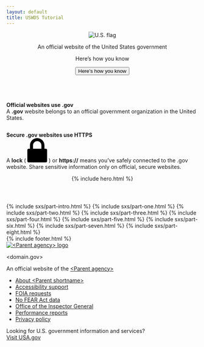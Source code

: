 ```yaml
---
layout: default
title: USWDS Tutorial
---
```

<section class="usa-banner" aria-label="Official government website">
  <div class="usa-accordion">
    <header class="usa-banner__header">
      <div class="usa-banner__inner">
        <div class="grid-col-auto">
          <img
            class="usa-banner__header-flag"
            src="/assets/uswds/img/us_flag_small.png"
            alt="U.S. flag"
          />
        </div>
        <div class="grid-col-fill tablet:grid-col-auto">
          <p class="usa-banner__header-text">
            An official website of the United States government
          </p>
          <p class="usa-banner__header-action" aria-hidden="true">
            Here’s how you know
          </p>
        </div>
        <button
          class="usa-accordion__button usa-banner__button"
          aria-expanded="false"
          aria-controls="gov-banner-default"
        >
          <span class="usa-banner__button-text">Here’s how you know</span>
        </button>
      </div>
    </header>
    <div class="usa-banner__content usa-accordion__content" id="gov-banner-default">
      <div class="grid-row grid-gap-lg">
        <div class="usa-banner__guidance tablet:grid-col-6">
          <img
            class="usa-banner__icon usa-media-block__img"
            src="/assets/uswds/img/icon-dot-gov.svg"
            role="img"
            alt=""
            aria-hidden="true"
          />
          <div class="usa-media-block__body">
            <p>
              <strong> Official websites use .gov </strong>
              <br />
              A <strong>.gov</strong> website belongs to an official government
              organization in the United States.
            </p>
          </div>
        </div>
        <div class="usa-banner__guidance tablet:grid-col-6">
          <img
            class="usa-banner__icon usa-media-block__img"
            src="/assets/uswds/img/icon-https.svg"
            role="img"
            alt=""
            aria-hidden="true"
          />
          <div class="usa-media-block__body">
            <p>
              <strong> Secure .gov websites use HTTPS </strong>
              <br />
              A <strong>lock</strong> (
              <span class="icon-lock"
                ><svg
                  xmlns="http://www.w3.org/2000/svg"
                  width="52"
                  height="64"
                  viewBox="0 0 52 64"
                  class="usa-banner__lock-image"
                  role="img"
                  aria-labelledby="banner-lock-title-default banner-lock-description-default"
                  focusable="false"
                >
                  <title id="banner-lock-title-default">Lock</title>
                  <desc id="banner-lock-description-default">A locked padlock</desc>
                  <path
                    fill="#000000"
                    fill-rule="evenodd"
                    d="M26 0c10.493 0 19 8.507 19 19v9h3a4 4 0 0 1 4 4v28a4 4 0 0 1-4 4H4a4 4 0 0 1-4-4V32a4 4 0 0 1 4-4h3v-9C7 8.507 15.507 0 26 0zm0 8c-5.979 0-10.843 4.77-10.996 10.712L15 19v9h22v-9c0-6.075-4.925-11-11-11z"
                  /></svg
              ></span>
              ) or <strong>https://</strong> means you’ve safely connected to
              the .gov website. Share sensitive information only on official,
              secure websites.
            </p>
          </div>
        </div>
      </div>
    </div>
  </div>
</section>

<header class="opener">
  {% include hero.html %}
</header>

<main id="tutorial-start">
  {% include sxs/part-intro.html %}
  {% include sxs/part-one.html %}
  {% include sxs/part-two.html %}
  {% include sxs/part-three.html %}
  {% include sxs/part-four.html %}
  {% include sxs/part-five.html %}
  {% include sxs/part-six.html %}
  {% include sxs/part-seven.html %}
  {% include sxs/part-eight.html %}
</main>
{% include footer.html %}

 <div class="usa-identifier">
  <section
    class="usa-identifier__section usa-identifier__section--masthead"
    aria-label="Agency identifier,"
  >
    <div class="usa-identifier__container">
      <div class="usa-identifier__logos">
        <a href="javascript:void(0);" class="usa-identifier__logo">
          <img
            class="usa-identifier__logo-img"
            src="/assets/uswds/img/circle-gray-20.svg"
            alt="&lt;Parent agency&gt; logo"
            role="img"
          />
        </a>
      </div>
      <div class="usa-identifier__identity" aria-label="Agency description">
        <p class="usa-identifier__identity-domain">&lt;domain.gov&gt;</p>
        <p class="usa-identifier__identity-disclaimer">
          An official website of the
          <a href="javascript:void(0);">&lt;Parent agency&gt;</a>
        </p>
      </div>
    </div>
  </section>
  <nav
    class="usa-identifier__section usa-identifier__section--required-links"
    aria-label="Important links,"
  >
    <div class="usa-identifier__container">
      <ul class="usa-identifier__required-links-list">
        <li class="usa-identifier__required-links-item">
          <a
            href="javascript:void(0);"
            class="usa-identifier__required-link usa-link"
            >About &lt;Parent shortname&gt;</a
          >
        </li>
        <li class="usa-identifier__required-links-item">
          <a
            href="javascript:void(0);"
            class="usa-identifier__required-link usa-link"
            >Accessibility support</a
          >
        </li>
        <li class="usa-identifier__required-links-item">
          <a
            href="javascript:void(0);"
            class="usa-identifier__required-link usa-link"
            >FOIA requests</a
          >
        </li>
        <li class="usa-identifier__required-links-item">
          <a
            href="javascript:void(0);"
            class="usa-identifier__required-link usa-link"
            >No FEAR Act data</a
          >
        </li>
        <li class="usa-identifier__required-links-item">
          <a
            href="javascript:void(0);"
            class="usa-identifier__required-link usa-link"
            >Office of the Inspector General</a
          >
        </li>
        <li class="usa-identifier__required-links-item">
          <a
            href="javascript:void(0);"
            class="usa-identifier__required-link usa-link"
            >Performance reports</a
          >
        </li>
        <li class="usa-identifier__required-links-item">
          <a
            href="javascript:void(0);"
            class="usa-identifier__required-link usa-link"
            >Privacy policy</a
          >
        </li>
      </ul>
    </div>
  </nav>
  <section
    class="usa-identifier__section usa-identifier__section--usagov"
    aria-label="U.S. government information and services,"
  >
    <div class="usa-identifier__container">
      <div class="usa-identifier__usagov-description">
        Looking for U.S. government information and services?
      </div>
      <a href="https://www.usa.gov/" class="usa-link">Visit USA.gov</a>
    </div>
  </section>
</div>

